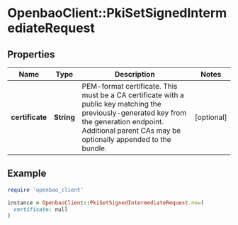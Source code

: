 # OpenbaoClient::PkiSetSignedIntermediateRequest

## Properties

| Name | Type | Description | Notes |
| ---- | ---- | ----------- | ----- |
| **certificate** | **String** | PEM-format certificate. This must be a CA certificate with a public key matching the previously-generated key from the generation endpoint. Additional parent CAs may be optionally appended to the bundle. | [optional] |

## Example

```ruby
require 'openbao_client'

instance = OpenbaoClient::PkiSetSignedIntermediateRequest.new(
  certificate: null
)
```

